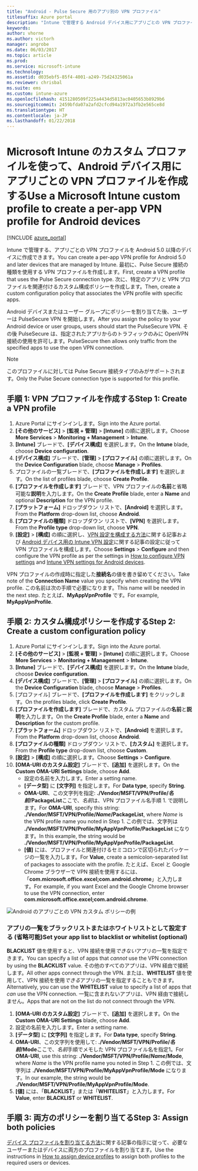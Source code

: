 ```yaml
---
title: "Android - Pulse Secure 用のアプリ別の VPN プロファイル"
titlesuffix: Azure portal
description: "Intune で管理する Android デバイス用にアプリごとの VPN プロファイルを作成する方法について説明します。\""
keywords: 
author: vhorne
ms.author: victorh
manager: angrobe
ms.date: 06/03/2017
ms.topic: article
ms.prod: 
ms.service: microsoft-intune
ms.technology: 
ms.assetid: d035ebf5-85f4-4001-a249-75d24325061a
ms.reviewer: chrisbal
ms.suite: ems
ms.custom: intune-azure
ms.openlocfilehash: 4151280509f225a4434d5813ac0405653b8929b6
ms.sourcegitcommit: 2459bfda07a2afd2cfcd94a1972a3fb2e565ce8d
ms.translationtype: HT
ms.contentlocale: ja-JP
ms.lasthandoff: 01/22/2018
---
```

# <a name="use-a-microsoft-intune-custom-profile-to-create-a-per-app-vpn-profile-for-android-devices"></a><span data-ttu-id="8b7cf-103">Microsoft Intune のカスタム プロファイルを使って、Android デバイス用にアプリごとの VPN プロファイルを作成する</span><span class="sxs-lookup"><span data-stu-id="8b7cf-103">Use a Microsoft Intune custom profile to create a per-app VPN profile for Android devices</span></span>

[!INCLUDE [azure_portal](./includes/azure_portal.md)]

<span data-ttu-id="8b7cf-104">Intune で管理する、アプリごとの VPN プロファイルを Android 5.0 以降のデバイスに作成できます。</span><span class="sxs-lookup"><span data-stu-id="8b7cf-104">You can create a per-app VPN profile for Android 5.0 and later devices that are managed by Intune.</span></span> <span data-ttu-id="8b7cf-105">最初に、Pulse Secure 接続の種類を使用する VPN プロファイルを作成します。</span><span class="sxs-lookup"><span data-stu-id="8b7cf-105">First, create a VPN profile that uses the Pulse Secure connection type.</span></span> <span data-ttu-id="8b7cf-106">次に、特定のアプリと VPN プロファイルを関連付けるカスタム構成ポリシーを作成します。</span><span class="sxs-lookup"><span data-stu-id="8b7cf-106">Then, create a custom configuration policy that associates the VPN profile with specific apps.</span></span>

<span data-ttu-id="8b7cf-107">Android デバイスまたはユーザー グループにポリシーを割り当てた後、ユーザーは PulseSecure VPN を開始します。</span><span class="sxs-lookup"><span data-stu-id="8b7cf-107">After you assign the policy to your Android device or user groups, users should start the PulseSecure VPN.</span></span> <span data-ttu-id="8b7cf-108">その後 PulseSecure は、指定されたアプリからのトラフィックのみに OpenVPN 接続の使用を許可します。</span><span class="sxs-lookup"><span data-stu-id="8b7cf-108">PulseSecure then allows only traffic from the specified apps to use the open VPN connection.</span></span>

> [!NOTE]
>
> <span data-ttu-id="8b7cf-109">このプロファイルに対しては Pulse Secure 接続タイプのみがサポートされます。</span><span class="sxs-lookup"><span data-stu-id="8b7cf-109">Only the Pulse Secure connection type is supported for this profile.</span></span>


## <a name="step-1-create-a-vpn-profile"></a><span data-ttu-id="8b7cf-110">手順 1: VPN プロファイルを作成する</span><span class="sxs-lookup"><span data-stu-id="8b7cf-110">Step 1: Create a VPN profile</span></span>


1. <span data-ttu-id="8b7cf-111">Azure Portal にサインインします。</span><span class="sxs-lookup"><span data-stu-id="8b7cf-111">Sign into the Azure portal.</span></span>
2. <span data-ttu-id="8b7cf-112">**[その他のサービス]** > **[監視 + 管理]** > **[Intune]** の順に選択します。</span><span class="sxs-lookup"><span data-stu-id="8b7cf-112">Choose **More Services** > **Monitoring + Management** > **Intune**.</span></span>
3. <span data-ttu-id="8b7cf-113">**[Intune]** ブレードで、**[デバイス構成]** を選択します。</span><span class="sxs-lookup"><span data-stu-id="8b7cf-113">On the **Intune** blade, choose **Device configuration**.</span></span>
2. <span data-ttu-id="8b7cf-114">**[デバイス構成]** ブレードで、**[管理]** > **[プロファイル]** の順に選択します。</span><span class="sxs-lookup"><span data-stu-id="8b7cf-114">On the **Device Configuration** blade, choose **Manage** > **Profiles**.</span></span>
2. <span data-ttu-id="8b7cf-115">プロファイルの一覧ブレードで、**[プロファイルを作成します]** を選択します。</span><span class="sxs-lookup"><span data-stu-id="8b7cf-115">On the list of profiles blade, choose **Create Profile**.</span></span>
3. <span data-ttu-id="8b7cf-116">**[プロファイルを作成します]** ブレードで、VPN プロファイルの**名前**と省略可能な**説明**を入力します。</span><span class="sxs-lookup"><span data-stu-id="8b7cf-116">On the **Create Profile** blade, enter a **Name** and optional **Description** for the VPN profile.</span></span>
4. <span data-ttu-id="8b7cf-117">**[プラットフォーム]** ドロップダウン リストで、**[Android]** を選択します。</span><span class="sxs-lookup"><span data-stu-id="8b7cf-117">From the **Platform** drop-down list, choose **Android**.</span></span>
5. <span data-ttu-id="8b7cf-118">**[プロファイルの種類]** ドロップダウン リストで、**[VPN]** を選択します。</span><span class="sxs-lookup"><span data-stu-id="8b7cf-118">From the **Profile type** drop-down list, choose **VPN**.</span></span>
3. <span data-ttu-id="8b7cf-119">**[設定]** > **[構成]** の順に選択し、[VPN 設定を構成する方法](vpn-settings-configure.md)に関する記事および [Android デバイス用の Intune VPN 設定](vpn-settings-android.md)に関する記事の設定に従って VPN プロファイルを構成します。</span><span class="sxs-lookup"><span data-stu-id="8b7cf-119">Choose **Settings** > **Configure** and then configure the VPN profile as per the settings in [How to configure VPN settings](vpn-settings-configure.md) and [Intune VPN settings for Android devices](vpn-settings-android.md).</span></span>

<span data-ttu-id="8b7cf-120">VPN プロファイルの作成時に指定した**接続名**の値を書き留めてください。</span><span class="sxs-lookup"><span data-stu-id="8b7cf-120">Take note of the **Connection Name** value you specify when creating the VPN profile.</span></span> <span data-ttu-id="8b7cf-121">この名前は次の手順で必要になります。</span><span class="sxs-lookup"><span data-stu-id="8b7cf-121">This name will be needed in the next step.</span></span> <span data-ttu-id="8b7cf-122">たとえば、**MyAppVpnProfile** です。</span><span class="sxs-lookup"><span data-stu-id="8b7cf-122">For example, **MyAppVpnProfile**.</span></span>

## <a name="step-2-create-a-custom-configuration-policy"></a><span data-ttu-id="8b7cf-123">手順 2: カスタム構成ポリシーを作成する</span><span class="sxs-lookup"><span data-stu-id="8b7cf-123">Step 2: Create a custom configuration policy</span></span>

1. <span data-ttu-id="8b7cf-124">Azure Portal にサインインします。</span><span class="sxs-lookup"><span data-stu-id="8b7cf-124">Sign into the Azure portal.</span></span>
2. <span data-ttu-id="8b7cf-125">**[その他のサービス]** > **[監視 + 管理]** > **[Intune]** の順に選択します。</span><span class="sxs-lookup"><span data-stu-id="8b7cf-125">Choose **More Services** > **Monitoring + Management** > **Intune**.</span></span>
3. <span data-ttu-id="8b7cf-126">**[Intune]** ブレードで、**[デバイス構成]** を選択します。</span><span class="sxs-lookup"><span data-stu-id="8b7cf-126">On the **Intune** blade, choose **Device configuration**.</span></span>
2. <span data-ttu-id="8b7cf-127">**[デバイス構成]** ブレードで、**[管理]** > **[プロファイル]** の順に選択します。</span><span class="sxs-lookup"><span data-stu-id="8b7cf-127">On the **Device Configuration** blade, choose **Manage** > **Profiles**.</span></span>
3. <span data-ttu-id="8b7cf-128">[プロファイル] ブレードで、**[プロファイルを作成します]** をクリックします。</span><span class="sxs-lookup"><span data-stu-id="8b7cf-128">On the profiles blade, click **Create Profile**.</span></span>
4. <span data-ttu-id="8b7cf-129">**[プロファイルを作成します]** ブレードで、カスタム プロファイルの**名前**と**説明**を入力します。</span><span class="sxs-lookup"><span data-stu-id="8b7cf-129">On the **Create Profile** blade, enter a **Name** and **Description** for the custom profile.</span></span>
5. <span data-ttu-id="8b7cf-130">**[プラットフォーム]** ドロップダウン リストで、**[Android]** を選択します。</span><span class="sxs-lookup"><span data-stu-id="8b7cf-130">From the **Platform** drop-down list, choose **Android**.</span></span>
6. <span data-ttu-id="8b7cf-131">**[プロファイルの種類]** ドロップダウン リストで、**[カスタム]** を選択します。</span><span class="sxs-lookup"><span data-stu-id="8b7cf-131">From the **Profile type** drop-down list, choose **Custom**.</span></span>
7. <span data-ttu-id="8b7cf-132">**[設定]** > **[構成]** の順に選択します。</span><span class="sxs-lookup"><span data-stu-id="8b7cf-132">Choose **Settings** > **Configure**.</span></span>
3. <span data-ttu-id="8b7cf-133">**[OMA-URI のカスタム設定]** ブレードで、**[追加]** を選択します。</span><span class="sxs-lookup"><span data-stu-id="8b7cf-133">On the **Custom OMA-URI Settings** blade, choose **Add**.</span></span>
    - <span data-ttu-id="8b7cf-134">設定の名前を入力します。</span><span class="sxs-lookup"><span data-stu-id="8b7cf-134">Enter a setting name.</span></span>
    - <span data-ttu-id="8b7cf-135">**[データ型]** に **[文字列]** を指定します。</span><span class="sxs-lookup"><span data-stu-id="8b7cf-135">For **Data type**, specify **String**.</span></span>
    - <span data-ttu-id="8b7cf-136">**OMA-URI**、この文字列を指定: **./Vendor/MSFT/VPN/Profile/*名前*/PackageList**ここで、*名前*は、VPN プロファイル名手順 1. で説明します。</span><span class="sxs-lookup"><span data-stu-id="8b7cf-136">For **OMA-URI**, specify this string: **./Vendor/MSFT/VPN/Profile/*Name*/PackageList**, where *Name* is the VPN profile name you noted in Step 1.</span></span> <span data-ttu-id="8b7cf-137">この例では、文字列は **./Vendor/MSFT/VPN/Profile/MyAppVpnProfile/PackageList** になります。</span><span class="sxs-lookup"><span data-stu-id="8b7cf-137">In this example, the string would be **./Vendor/MSFT/VPN/Profile/MyAppVpnProfile/PackageList**.</span></span>
    - <span data-ttu-id="8b7cf-138">**[値]** には、プロファイルと関連付けるセミコロンで区切られたパッケージの一覧を入力します。</span><span class="sxs-lookup"><span data-stu-id="8b7cf-138">For **Value**, create a semicolon-separated list of packages to associate with the profile.</span></span> <span data-ttu-id="8b7cf-139">たとえば、Excel と Google Chrome ブラウザーで VPN 接続を使用するには、「**com.microsoft.office.excel;com.android.chrome**」と入力します。</span><span class="sxs-lookup"><span data-stu-id="8b7cf-139">For example, if you want Excel and the Google Chrome browser to use the VPN connection, enter **com.microsoft.office.excel;com.android.chrome**.</span></span>

![Android のアプリごとの VPN カスタム ポリシーの例](./media/android_per_app_vpn_oma_uri.png)

### <a name="set-your-app-list-to-blacklist-or-whitelist-optional"></a><span data-ttu-id="8b7cf-141">アプリの一覧をブラックリストまたはホワイトリストとして設定する (省略可能)</span><span class="sxs-lookup"><span data-stu-id="8b7cf-141">Set your app list to blacklist or whitelist (optional)</span></span>
  <span data-ttu-id="8b7cf-142">**BLACKLIST** 値を使用すると、VPN 接続を使用*できない*アプリの一覧を指定できます。</span><span class="sxs-lookup"><span data-stu-id="8b7cf-142">You can specify a list of apps that *cannot* use the VPN connection by using the **BLACKLIST** value.</span></span> <span data-ttu-id="8b7cf-143">その他のすべてのアプリは、VPN 経由で接続します。</span><span class="sxs-lookup"><span data-stu-id="8b7cf-143">All other apps connect through the VPN.</span></span>
<span data-ttu-id="8b7cf-144">または、**WHITELIST** 値を使用して、VPN 接続を使用*できる*アプリの一覧を指定することもできます。</span><span class="sxs-lookup"><span data-stu-id="8b7cf-144">Alternatively, you can use the **WHITELIST** value to specify a list of apps that *can* use the VPN connection.</span></span> <span data-ttu-id="8b7cf-145">一覧に含まれないアプリは、VPN 経由で接続しません。</span><span class="sxs-lookup"><span data-stu-id="8b7cf-145">Apps that are not on the list do not connect through the VPN.</span></span>
  1.    <span data-ttu-id="8b7cf-146">**[OMA-URI のカスタム設定]** ブレードで、**[追加]** を選択します。</span><span class="sxs-lookup"><span data-stu-id="8b7cf-146">On the **Custom OMA-URI Settings** blade, choose **Add**.</span></span>
  2.    <span data-ttu-id="8b7cf-147">設定の名前を入力します。</span><span class="sxs-lookup"><span data-stu-id="8b7cf-147">Enter a setting name.</span></span>
  3.    <span data-ttu-id="8b7cf-148">**[データ型]** に **[文字列]** を指定します。</span><span class="sxs-lookup"><span data-stu-id="8b7cf-148">For **Data type**, specify **String**.</span></span>
  4.    <span data-ttu-id="8b7cf-149">**OMA-URI**、この文字列を使用して: **./Vendor/MSFT/VPN/Profile/*名前*/Mode**ここで、*名前*手順でメモした VPN プロファイル名を指定1。</span><span class="sxs-lookup"><span data-stu-id="8b7cf-149">For **OMA-URI**, use this string: **./Vendor/MSFT/VPN/Profile/*Name*/Mode**, where *Name* is the VPN profile name you noted in Step 1.</span></span> <span data-ttu-id="8b7cf-150">この例では、文字列は **./Vendor/MSFT/VPN/Profile/MyAppVpnProfile/Mode** になります。</span><span class="sxs-lookup"><span data-stu-id="8b7cf-150">In our example, the string would be **./Vendor/MSFT/VPN/Profile/MyAppVpnProfile/Mode**.</span></span>
  5.    <span data-ttu-id="8b7cf-151">**[値]** には、「**BLACKLIST**」または「**WHITELIST**」と入力します。</span><span class="sxs-lookup"><span data-stu-id="8b7cf-151">For **Value**, enter **BLACKLIST** or **WHITELIST**.</span></span>



## <a name="step-3-assign-both-policies"></a><span data-ttu-id="8b7cf-152">手順 3: 両方のポリシーを割り当てる</span><span class="sxs-lookup"><span data-stu-id="8b7cf-152">Step 3: Assign both policies</span></span>

<span data-ttu-id="8b7cf-153">[デバイス プロファイルを割り当てる方法](device-profile-assign.md)に関する記事の指示に従って、必要なユーザーまたはデバイスに両方のプロファイルを割り当てます。</span><span class="sxs-lookup"><span data-stu-id="8b7cf-153">Use the instructions in [How to assign device profiles](device-profile-assign.md) to assign both profiles to the required users or devices.</span></span>
